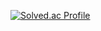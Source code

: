 [![Solved.ac Profile](http://mazassumnida.wtf/api/v2/generate_badge?boj=wjdals3406)](https://solved.ac/wjdals3406)


<!--
**wjdals3406/wjdals3406** is a ✨ _special_ ✨ repository because its `README.md` (this file) appears on your GitHub profile.

Here are some ideas to get you started:

- 🔭 I’m currently working on ...
- 🌱 I’m currently learning ...
- 👯 I’m looking to collaborate on ...
- 🤔 I’m looking for help with ...
- 💬 Ask me about ...
- 📫 How to reach me: ...
- 😄 Pronouns: ...
- ⚡ Fun fact: ...
-->
